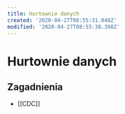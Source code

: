 ```yaml
---
title: Hurtownie danych
created: '2020-04-27T08:55:31.048Z'
modified: '2020-04-27T08:55:38.398Z'
---
```


# Hurtownie danych

## Zagadnienia

* [[CDC]]
